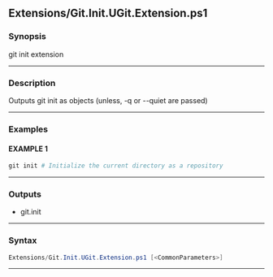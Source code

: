 
Extensions/Git.Init.UGit.Extension.ps1
--------------------------------------
### Synopsis
git init extension

---
### Description

Outputs git init as objects (unless, -q or --quiet are passed)

---
### Examples
#### EXAMPLE 1
```PowerShell
git init # Initialize the current directory as a repository
```

---
### Outputs
* git.init




---
### Syntax
```PowerShell
Extensions/Git.Init.UGit.Extension.ps1 [<CommonParameters>]
```
---



